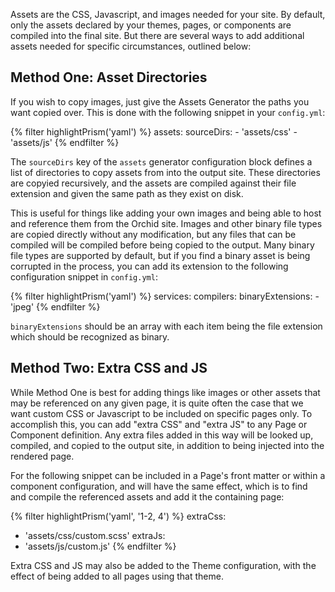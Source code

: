 ---
---

Assets are the CSS, Javascript, and images needed for your site. By default, only the assets declared by your themes, 
pages, or components are compiled into the final site. But there are several ways to add additional assets needed for 
specific circumstances, outlined below:

## Method One: Asset Directories

If you wish to copy images, just give the Assets Generator the paths you want copied over. This is done with the 
following snippet in your `config.yml`:

{% filter highlightPrism('yaml') %}
assets:
  sourceDirs: 
    - 'assets/css'
    - 'assets/js'
{% endfilter %}

The `sourceDirs` key of the `assets` generator configuration block defines a list of directories to copy assets from 
into the output site. These directories are copyied recursively, and the assets are compiled against their file 
extension and given the same path as they exist on disk. 

This is useful for things like adding your own images and being able to host and reference them from the Orchid site. 
Images and other binary file types are copied directly without any modification, but any files that can be compiled will
be compiled before being copied to the output. Many binary file types are supported by default, but if you find a binary
asset is being corrupted in the process, you can add its extension to the following configuration snippet in 
`config.yml`:

{% filter highlightPrism('yaml') %}
services:
  compilers: 
    binaryExtensions: 
      - 'jpeg'
{% endfilter %}

`binaryExtensions` should be an array with each item being the file extension which should be recognized as binary.

## Method Two: Extra CSS and JS

While Method One is best for adding things like images or other assets that may be referenced on any given page, it is
quite often the case that we want custom CSS or Javascript to be included on specific pages only. To accomplish this, 
you can add "extra CSS" and "extra JS" to any Page or Component definition. Any extra files added in this way will be 
looked up, compiled, and copied to the output site, in addition to being injected into the rendered page. 

For the following snippet can be included in a Page's front matter or within a component configuration, and will have 
the same effect, which is to find and compile the referenced assets and add it the containing page:

{% filter highlightPrism('yaml', '1-2, 4') %}
extraCss:
  - 'assets/css/custom.scss'
extraJs:
  - 'assets/js/custom.js'
{% endfilter %}

Extra CSS and JS may also be added to the Theme configuration, with the effect of being added to all pages using that 
theme.